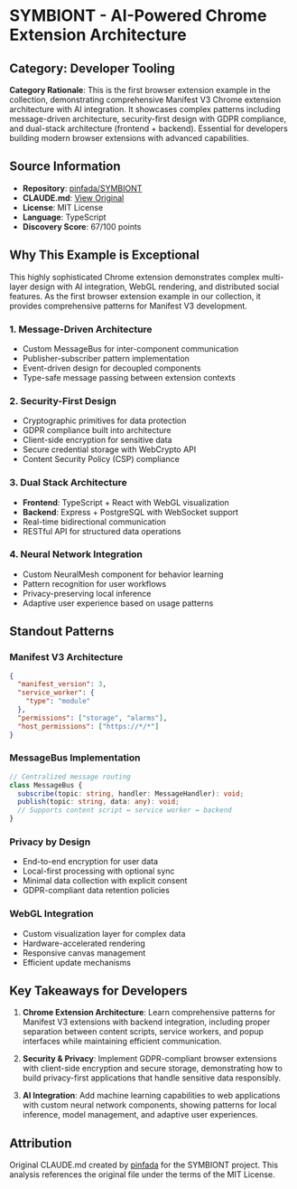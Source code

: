 # SYMBIONT - AI-Powered Chrome Extension Architecture

## Category: Developer Tooling

**Category Rationale**: This is the first browser extension example in the collection, demonstrating comprehensive Manifest V3 Chrome extension architecture with AI integration. It showcases complex patterns including message-driven architecture, security-first design with GDPR compliance, and dual-stack architecture (frontend + backend). Essential for developers building modern browser extensions with advanced capabilities.

## Source Information

- **Repository**: [pinfada/SYMBIONT](https://github.com/pinfada/SYMBIONT)
- **CLAUDE.md**: [View Original](https://github.com/pinfada/SYMBIONT/blob/main/CLAUDE.md)
- **License**: MIT License
- **Language**: TypeScript
- **Discovery Score**: 67/100 points

## Why This Example is Exceptional

This highly sophisticated Chrome extension demonstrates complex multi-layer design with AI integration, WebGL rendering, and distributed social features. As the first browser extension example in our collection, it provides comprehensive patterns for Manifest V3 development.

### 1. Message-Driven Architecture
- Custom MessageBus for inter-component communication
- Publisher-subscriber pattern implementation
- Event-driven design for decoupled components
- Type-safe message passing between extension contexts

### 2. Security-First Design
- Cryptographic primitives for data protection
- GDPR compliance built into architecture
- Client-side encryption for sensitive data
- Secure credential storage with WebCrypto API
- Content Security Policy (CSP) compliance

### 3. Dual Stack Architecture
- **Frontend**: TypeScript + React with WebGL visualization
- **Backend**: Express + PostgreSQL with WebSocket support
- Real-time bidirectional communication
- RESTful API for structured data operations

### 4. Neural Network Integration
- Custom NeuralMesh component for behavior learning
- Pattern recognition for user workflows
- Privacy-preserving local inference
- Adaptive user experience based on usage patterns

## Standout Patterns

### Manifest V3 Architecture
```json
{
  "manifest_version": 3,
  "service_worker": {
    "type": "module"
  },
  "permissions": ["storage", "alarms"],
  "host_permissions": ["https://*/*"]
}
```

### MessageBus Implementation
```typescript
// Centralized message routing
class MessageBus {
  subscribe(topic: string, handler: MessageHandler): void;
  publish(topic: string, data: any): void;
  // Supports content script ↔ service worker ↔ backend
}
```

### Privacy by Design
- End-to-end encryption for user data
- Local-first processing with optional sync
- Minimal data collection with explicit consent
- GDPR-compliant data retention policies

### WebGL Integration
- Custom visualization layer for complex data
- Hardware-accelerated rendering
- Responsive canvas management
- Efficient update mechanisms

## Key Takeaways for Developers

1. **Chrome Extension Architecture**: Learn comprehensive patterns for Manifest V3 extensions with backend integration, including proper separation between content scripts, service workers, and popup interfaces while maintaining efficient communication.

2. **Security & Privacy**: Implement GDPR-compliant browser extensions with client-side encryption and secure storage, demonstrating how to build privacy-first applications that handle sensitive data responsibly.

3. **AI Integration**: Add machine learning capabilities to web applications with custom neural network components, showing patterns for local inference, model management, and adaptive user experiences.

## Attribution

Original CLAUDE.md created by [pinfada](https://github.com/pinfada) for the SYMBIONT project. This analysis references the original file under the terms of the MIT License.

